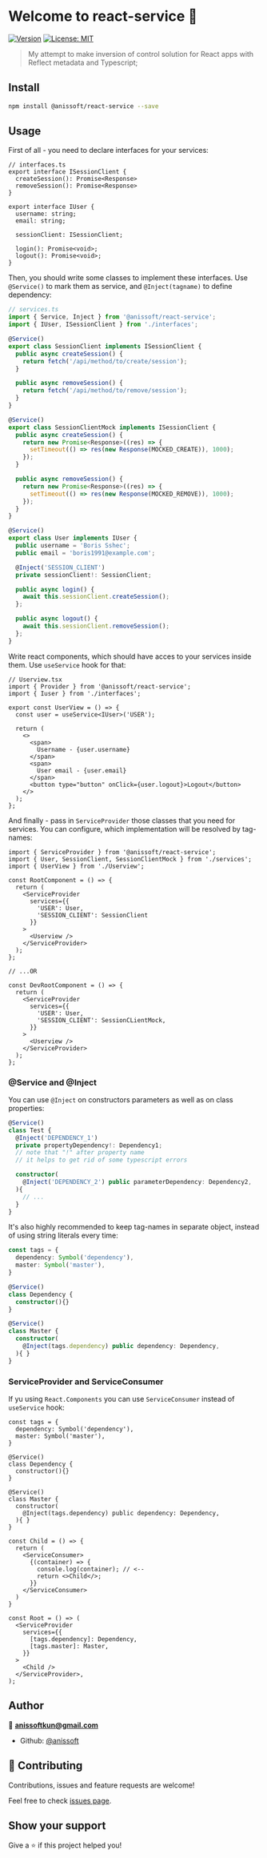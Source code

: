 # Welcome to react-service 👋
[![Version](https://img.shields.io/npm/v/react-service.svg)](https://www.npmjs.com/package/react-service)
[![License: MIT](https://img.shields.io/badge/License-MIT-yellow.svg)](#)

> My attempt to make inversion of control solution for React apps with Reflect metadata and Typescript;

## Install

```sh
npm install @anissoft/react-service --save
```

## Usage

First of all - you need to declare interfaces for your services:

```tsx
// interfaces.ts
export interface ISessionClient {
  createSession(): Promise<Response>
  removeSession(): Promise<Response>
}

export interface IUser {
  username: string;
  email: string;

  sessionClient: ISessionClient;

  login(): Promise<void>;
  logout(): Promise<void>;
}
```

Then, you should write some classes to implement these interfaces. Use `@Service()` to mark them as service, and `@Inject(tagname)` to define dependency:

```typescript
// services.ts
import { Service, Inject } from '@anissoft/react-service';
import { IUser, ISessionClient } from './interfaces';

@Service()
export class SessionClient implements ISessionClient {
  public async createSession() {
    return fetch('/api/method/to/create/session');
  }

  public async removeSession() {
    return fetch('/api/method/to/remove/session');
  }
}

@Service()
export class SessionClientMock implements ISessionClient {
  public async createSession() {
    return new Promise<Response>((res) => {
      setTimeout(() => res(new Response(MOCKED_CREATE)), 1000);
    });
  }

  public async removeSession() {
    return new Promise<Response>((res) => {
      setTimeout(() => res(new Response(MOCKED_REMOVE)), 1000);
    });
  }
}

@Service()
export class User implements IUser {
  public username = 'Boris Sshec';
  public email = 'boris1991@example.com';

  @Inject('SESSION_CLIENT') 
  private sessionClient!: SessionClient; 

  public async login() {
    await this.sessionClient.createSession();
  }; 

  public async logout() {
    await this.sessionClient.removeSession();
  }; 
}

```

Write react components, which should have acces to your services inside them. Use `useService` hook for that:

```tsx
// Userview.tsx
import { Provider } from '@anissoft/react-service';
import { Iuser } from './interfaces';

export const UserView = () => {
  const user = useService<IUser>('USER');

  return (
    <>
      <span>
        Username - {user.username}
      </span>
      <span>
        User email - {user.email}
      </span>
      <button type="button" onClick={user.logout}>Logout</button>
    </>
  );
};
```

And finally - pass in `ServiceProvider` those classes that you need for services. You can configure, which implementation will be resolved by tag-names:

```tsx
import { ServiceProvider } from '@anissoft/react-service';
import { User, SessionClient, SessionClientMock } from './services';
import { UserView } from './Userview';

const RootComponent = () => {
  return (
    <ServiceProvider 
      services={{ 
        'USER': User, 
        'SESSION_CLIENT': SessionClient 
      }}
    >
      <Userview />
    </ServiceProvider>
  );
};

// ...OR

const DevRootComponent = () => {
  return (
    <ServiceProvider 
      services={{ 
        'USER': User, 
        'SESSION_CLIENT': SessionCLientMock,
      }}
    >
      <Userview />
    </ServiceProvider>
  );
};
```

### @Service and @Inject

You can use `@Inject` on constructors parameters as well as on class properties:

```typescript
@Service()
class Test {
  @Inject('DEPENDENCY_1') 
  private propertyDependency!: Dependency1; 
  // note that "!" after property name
  // it helps to get rid of some typescript errors

  constructor(
    @Inject('DEPENDENCY_2') public parameterDependency: Dependency2,
  ){
    // ...
  }
}
```

It's also highly recommended to keep tag-names in separate object, instead of using string literals every time:

```typescript
const tags = {
  dependency: Symbol('dependency'),
  master: Symbol('master'),
}

@Service()
class Dependency {
  constructor(){}
}

@Service()
class Master {
  constructor(
    @Inject(tags.dependency) public dependency: Dependency,
  ){ }
}
```

### ServiceProvider and ServiceConsumer

If yu using `React.Components` you can use `ServiceConsumer` instead of `useService` hook:

```tsx
const tags = {
  dependency: Symbol('dependency'),
  master: Symbol('master'),
}

@Service()
class Dependency {
  constructor(){}
}

@Service()
class Master {
  constructor(
    @Inject(tags.dependency) public dependency: Dependency,
  ){ }
}

const Child = () => {
  return (
    <ServiceConsumer>
      {(container) => {
        console.log(container); // <--
        return <>Child</>;
      }}
    </ServiceConsumer>
  )
}

const Root = () => (
  <ServiceProvider 
    services={{ 
      [tags.dependency]: Dependency, 
      [tags.master]: Master,
    }}
  >
    <Child />
  </ServiceProvider>,
);
```

## Author

👤 **anissoftkun@gmail.com**

* Github: [@anissoft](https://github.com/anissoft)

## 🤝 Contributing

Contributions, issues and feature requests are welcome!

Feel free to check [issues page](https://github.com/Anissoft/react-service/issues). 

## Show your support

Give a ⭐️ if this project helped you!